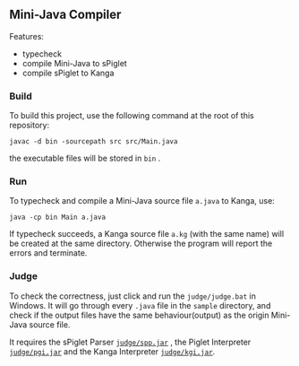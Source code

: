 ## Mini-Java Compiler

Features:
- typecheck 
- compile Mini-Java to sPiglet
- compile sPiglet to Kanga

### Build

To build this project, use the following command at the root of this repository:

    javac -d bin -sourcepath src src/Main.java

the executable files will be stored in `bin` .

### Run

To typecheck and compile a Mini-Java source file `a.java` to Kanga, use:

    java -cp bin Main a.java

If typecheck succeeds, a Kanga source file `a.kg` (with the same name) will be created at the same directory. Otherwise the program will report the errors and terminate.

### Judge

To check the correctness, just click and run the `judge/judge.bat` in Windows. It will go through every `.java` file in the `sample` directory, and check if the output files have the same behaviour(output) as the origin Mini-Java source file.

It requires the sPiglet Parser [`judge/spp.jar`](http://compilers.cs.ucla.edu/cs132/software/spp.jar) , the Piglet Interpreter [`judge/pgi.jar`](http://compilers.cs.ucla.edu/cs132/software/pgi.jar) and the Kanga Interpreter [`judge/kgi.jar`](http://compilers.cs.ucla.edu/cs132/software/kgi.jar).